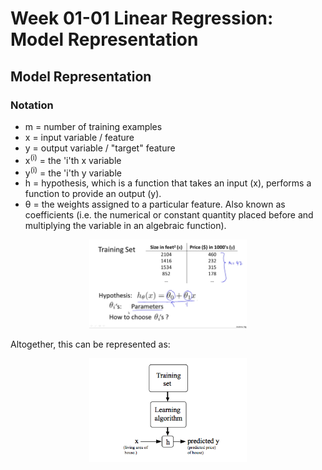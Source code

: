 # Week 01-01 Linear Regression: Model Representation

## Model Representation

### Notation

- m = number of training examples
- x = input variable / feature
- y = output variable / "target" feature
- x<sup>(i)</sup> = the 'i'th x variable
- y<sup>(i)</sup> = the 'i'th y variable
- h = hypothesis, which is a function that takes an input (x), performs a function to provide an output (y).  
- θ = the weights assigned to a particular feature.  Also known as coefficients (i.e. the numerical or constant quantity placed before and multiplying the variable in an algebraic function).

<p align = "center">
<img src=../Images\main-qimg-0bd1416131e52f1db748017041b5f799.png width=50%>
</p>

Altogether, this can be represented as:

<p align = "center">
<img src=../Images\H6qTdZmYEeaagxL7xdFKxA_2f0f671110e8f7446bb2b5b2f75a8874_Screenshot-2016-10-23-20.14.58.png width=50%>
</p>
